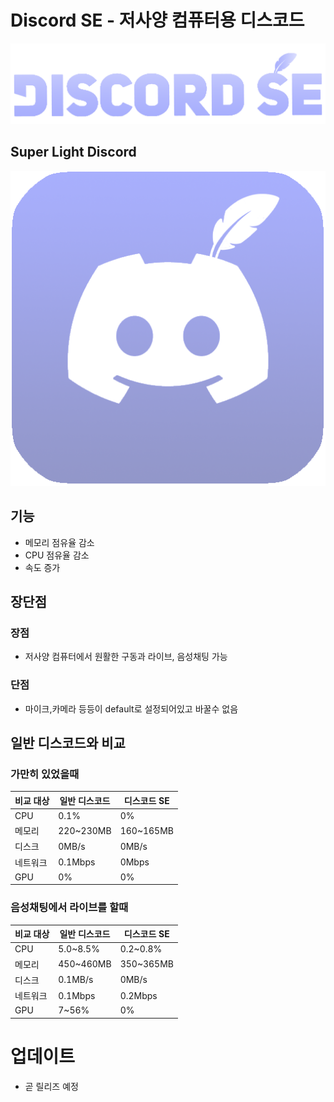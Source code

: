 # Discord SE - 저사양 컴퓨터용 디스코드
![](image/igo.png)
## Super Light Discord
![](image/ICON.png)

## 기능

- 메모리 점유율 감소
- CPU 점유율 감소
- 속도 증가

## 장단점
### 장점
- 저사양 컴퓨터에서 원활한 구동과 라이브, 음성채팅 가능

### 단점
- 마이크,카메라 등등이 default로 설정되어있고 바꿀수 없음

## 일반 디스코드와 비교

### 가만히 있었을때
|비교 대상 | 일반 디스코드 | 디스코드 SE |
| ------ | ------ | ------ |
| CPU | 0.1% | 0% |
| 메모리 | 220~230MB | 160~165MB |
| 디스크 | 0MB/s | 0MB/s |
| 네트워크 | 0.1Mbps | 0Mbps |
| GPU | 0% | 0% |
### 음성채팅에서 라이브를 할때
|비교 대상 | 일반 디스코드 | 디스코드 SE |
| ------ | ------ | ------ |
| CPU | 5.0~8.5% | 0.2~0.8% |
| 메모리 | 450~460MB | 350~365MB |
| 디스크 | 0.1MB/s | 0MB/s |
| 네트워크 | 0.1Mbps | 0.2Mbps |
| GPU | 7~56% | 0% |

# 업데이트
- 곧 릴리즈 예정

